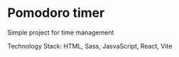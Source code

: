 # Pomodoro timer

Simple project for time management

Technology Stack: HTML, Sass, JasvaScript, React, Vite
